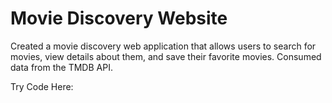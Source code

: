 # Movie Discovery Website

Created a movie discovery web application that allows users to search for movies, view details about them, and save their favorite movies. Consumed data from the TMDB API.

Try Code Here: 
